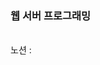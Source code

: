 ### 웹 서버 프로그래밍
<br>
노션 : <https://distinct-popcorn-027.notion.site/bbcf5ea6eb524a65ba8103d45eeb4fd5?pvs=4>
